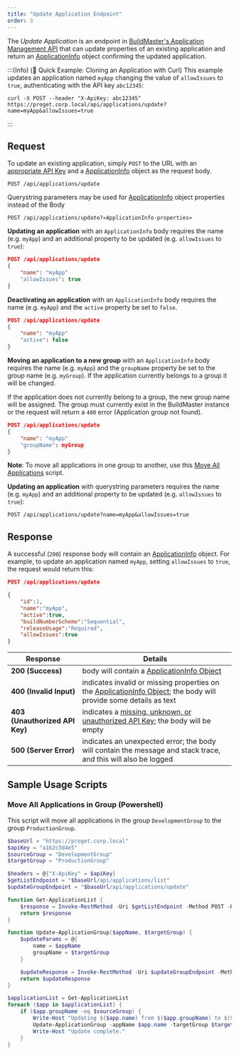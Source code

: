 ```yaml
---
title: "Update Application Endpoint"
order: 3
---
```


The *Update Application* is an endpoint in [BuildMaster's Application Management API](/docs/buildmaster/reference/api/buildmaster-appmanagement-api) that can update properties of an existing application and return an [ApplicationInfo](/docs/buildmaster/reference/api/buildmaster-appmanagement-api#application-info) object confirming the updated application.

:::(Info) (🚀 Quick Example: Cloning an Application with Curl)
This example updates an application named `myApp` changing the value of `allowIssues` to `true`, authenticating with the API key `abc12345`:

```
curl -X POST --header "X-ApiKey: abc12345" https://proget.corp.local/api/applications/update?name=myApp&allowIssues=true
```
:::

## Request
To update an existing application, simply `POST` to the URL with an [appropriate API Key](/docs/buildmaster/reference/api/buildmaster-appmanagement-api#authentication) and a [ApplicationInfo](/docs/buildmaster/reference/api/buildmaster-appmanagement-api#application-info) object as the request body.

````
POST /api/applications/update
````

Querystring parameters may be used for [ApplicationInfo](/docs/buildmaster/reference/api/buildmaster-appmanagement-api#application-info) object properties instead of the Body

````
POST /api/applications/update?«ApplicationInfo-properties»
````

**Updating an application** with an `ApplicationInfo` body requires the name (e.g. `myApp`) and an additional property to be updated (e.g. `allowIssues` to `true`):

```json
POST /api/applications/update
{
    "name": "myApp"
    "allowIssues": true
}
```

**Deactivating an application** with an `ApplicationInfo` body requires the name (e.g. `myApp`) and the `active` property be set to `false`.

```json
POST /api/applications/update
{
    "name": "myApp"
    "active": false
}
```

**Moving an application to a new group** with an `ApplicationInfo` body requires the name (e.g. `myApp`) and the `groupName` property be set to the group name (e.g. `myGroup`). If the application currently belongs to a group it will be changed. 

If the application does not currently belong to a group, the new group name will be assigned. The group must currently exist in the BuildMaster instance or the request will return a `400` error (Application group not found). 

```json
POST /api/applications/update
{
    "name": "myApp"
    "groupName": myGroup
}
```
**Note**: To move all applications in one group to another, use this [Move All Applications](#bulk-move) script.

**Updating an application** with  querystring parameters requires the name (e.g. `myApp`) and an additional property to be updated (e.g. `allowIssues` to `true`):

```
POST /api/applications/update?name=myApp&allowIssues=true
```

## Response
A successful (`200`) response body will contain an [ApplicationInfo](/docs/buildmaster/reference/api/buildmaster-appmanagement-api#application-info) object. For example, to update an application named `myApp`, setting `allowIssues` to `true`, the request would return this:

```json
POST /api/applications/update

{
    "id":1,
    "name":"myApp",
    "active":true,
    "buildNumberScheme":"Sequential",
    "releaseUsage":"Required",
    "allowIssues":true
}
```

| Response | Details |
| --- | --- |
| **200 (Success)** | body will contain a [ApplicationInfo Object](/docs/buildmaster/reference/api/buildmaster-appmanagement-api#application-info)
| **400 (Invalid Input)** | indicates invalid or missing properties on the [ApplicationInfo Object](/docs/buildmaster/reference/api/buildmaster-appmanagement-api#application-info); the body will provide some details as text
| **403 (Unauthorized API Key)** | indicates a [missing, unknown, or unauthorized API Key](/docs/buildmaster/reference/api/buildmaster-appmanagement-api#authentication); the body will be empty
| **500 (Server Error)** | indicates an unexpected error; the body will contain the message and stack trace, and this will also be logged

## Sample Usage Scripts

<h3 id="bulk-move">Move All Applications in Group (Powershell)</h3>

This script will move all applications in the group `DevelopmentGroup` to the group `ProductionGroup`. 

```powershell
$baseUrl = "https://proget.corp.local"
$apiKey = "a1b2c3d4e5"
$sourceGroup = "DevelopmentGroup"
$targetGroup = "ProductionGroup"

$headers = @{"X-ApiKey" = $apiKey}
$getListEndpoint = "$baseUrl/api/applications/list"
$updateGroupEndpoint = "$baseUrl/api/applications/update"

function Get-ApplicationList {
    $response = Invoke-RestMethod -Uri $getListEndpoint -Method POST -Headers $headers
    return $response
}

function Update-ApplicationGroup($appName, $targetGroup) {
    $updateParams = @{
        name = $appName
        groupName = $targetGroup
    }

    $updateResponse = Invoke-RestMethod -Uri $updateGroupEndpoint -Method POST -Headers $headers -Body $updateParams
    return $updateResponse
}

$applicationList = Get-ApplicationList
foreach ($app in $applicationList) {
    if ($app.groupName -eq $sourceGroup) {
        Write-Host "Updating $($app.name) from $($app.groupName) to $($targetGroup)..."
        Update-ApplicationGroup -appName $app.name -targetGroup $targetGroup
        Write-Host "Update complete."
    }
}
```
